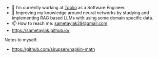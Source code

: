 - 🔭 I’m currently working at [Toolio](https://toolio.com) as a Software Engineer.
- 🌱 Improving my knowledge around neural networks by studying and implementing RAG based LLMs with using some domain specific data.
- 📫 How to reach me: sametaylak29@gmail.com
- https://sametaylak.github.io/

Notes to myself:
- https://github.com/sirupsen/napkin-math
